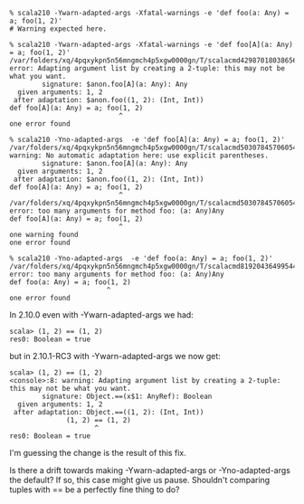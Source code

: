 ```
% scala210 -Ywarn-adapted-args -Xfatal-warnings -e 'def foo(a: Any) = a; foo(1, 2)'
# Warning expected here.

% scala210 -Ywarn-adapted-args -Xfatal-warnings -e 'def foo[A](a: Any) = a; foo(1, 2)'
/var/folders/xq/4pqxykpn5n56mngmch4p5xgw0000gn/T/scalacmd4298701803865603272.scala:1: error: Adapting argument list by creating a 2-tuple: this may not be what you want.
        signature: $anon.foo[A](a: Any): Any
  given arguments: 1, 2
 after adaptation: $anon.foo((1, 2): (Int, Int))
def foo[A](a: Any) = a; foo(1, 2)
                           ^
one error found

% scala210 -Yno-adapted-args  -e 'def foo[A](a: Any) = a; foo(1, 2)'
/var/folders/xq/4pqxykpn5n56mngmch4p5xgw0000gn/T/scalacmd5030784570605432719.scala:1: warning: No automatic adaptation here: use explicit parentheses.
        signature: $anon.foo[A](a: Any): Any
  given arguments: 1, 2
 after adaptation: $anon.foo((1, 2): (Int, Int))
def foo[A](a: Any) = a; foo(1, 2)
                           ^
/var/folders/xq/4pqxykpn5n56mngmch4p5xgw0000gn/T/scalacmd5030784570605432719.scala:1: error: too many arguments for method foo: (a: Any)Any
def foo[A](a: Any) = a; foo(1, 2)
                           ^
one warning found
one error found

% scala210 -Yno-adapted-args  -e 'def foo(a: Any) = a; foo(1, 2)'
/var/folders/xq/4pqxykpn5n56mngmch4p5xgw0000gn/T/scalacmd8192043649954446982.scala:1: error: too many arguments for method foo: (a: Any)Any
def foo(a: Any) = a; foo(1, 2)
                        ^
one error found
```
In 2.10.0 even with -Ywarn-adapted-args we had:

```
scala> (1, 2) == (1, 2)
res0: Boolean = true
```

but in 2.10.1-RC3 with -Ywarn-adapted-args we now get:

```
scala> (1, 2) == (1, 2)
<console>:8: warning: Adapting argument list by creating a 2-tuple: this may not be what you want.
        signature: Object.==(x$1: AnyRef): Boolean
  given arguments: 1, 2
 after adaptation: Object.==((1, 2): (Int, Int))
              (1, 2) == (1, 2)
                     ^
res0: Boolean = true
```

I'm guessing the change is the result of this fix.

Is there a drift towards making -Ywarn-adapted-args or -Yno-adapted-args the default? If so, this case might give us pause. Shouldn't comparing tuples with == be a perfectly fine thing to do?

